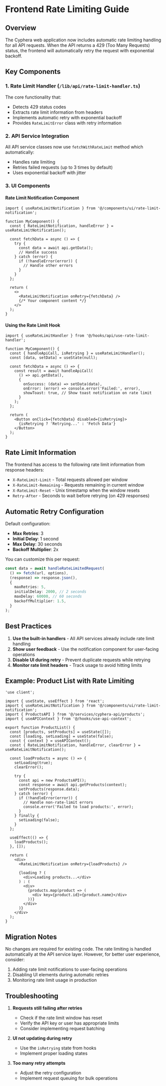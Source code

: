 # Frontend Rate Limiting Guide

## Overview

The Cyphera web application now includes automatic rate limiting handling for all API requests. When the API returns a 429 (Too Many Requests) status, the frontend will automatically retry the request with exponential backoff.

## Key Components

### 1. Rate Limit Handler (`/lib/api/rate-limit-handler.ts`)

The core functionality that:
- Detects 429 status codes
- Extracts rate limit information from headers
- Implements automatic retry with exponential backoff
- Provides `RateLimitError` class with retry information

### 2. API Service Integration

All API service classes now use `fetchWithRateLimit` method which automatically:
- Handles rate limiting
- Retries failed requests (up to 3 times by default)
- Uses exponential backoff with jitter

### 3. UI Components

#### Rate Limit Notification Component
```tsx
import { useRateLimitNotification } from '@/components/ui/rate-limit-notification';

function MyComponent() {
  const { RateLimitNotification, handleError } = useRateLimitNotification();
  
  const fetchData = async () => {
    try {
      const data = await api.getData();
      // Handle success
    } catch (error) {
      if (!handleError(error)) {
        // Handle other errors
      }
    }
  };

  return (
    <>
      <RateLimitNotification onRetry={fetchData} />
      {/* Your component content */}
    </>
  );
}
```

#### Using the Rate Limit Hook
```tsx
import { useRateLimitHandler } from '@/hooks/api/use-rate-limit-handler';

function MyComponent() {
  const { handleApiCall, isRetrying } = useRateLimitHandler();
  const [data, setData] = useState(null);
  
  const fetchData = async () => {
    const result = await handleApiCall(
      () => api.getData(),
      {
        onSuccess: (data) => setData(data),
        onError: (error) => console.error('Failed:', error),
        showToast: true, // Show toast notification on rate limit
      }
    );
  };
  
  return (
    <Button onClick={fetchData} disabled={isRetrying}>
      {isRetrying ? 'Retrying...' : 'Fetch Data'}
    </Button>
  );
}
```

## Rate Limit Information

The frontend has access to the following rate limit information from response headers:
- `X-RateLimit-Limit` - Total requests allowed per window
- `X-RateLimit-Remaining` - Requests remaining in current window
- `X-RateLimit-Reset` - Unix timestamp when the window resets
- `Retry-After` - Seconds to wait before retrying (on 429 responses)

## Automatic Retry Configuration

Default configuration:
- **Max Retries**: 3
- **Initial Delay**: 1 second
- **Max Delay**: 30 seconds
- **Backoff Multiplier**: 2x

You can customize this per request:
```typescript
const data = await handleRateLimitedRequest(
  () => fetch(url, options),
  (response) => response.json(),
  {
    maxRetries: 5,
    initialDelay: 2000, // 2 seconds
    maxDelay: 60000, // 60 seconds
    backoffMultiplier: 1.5,
  }
);
```

## Best Practices

1. **Use the built-in handlers** - All API services already include rate limit handling
2. **Show user feedback** - Use the notification component for user-facing operations
3. **Disable UI during retry** - Prevent duplicate requests while retrying
4. **Monitor rate limit headers** - Track usage to avoid hitting limits

## Example: Product List with Rate Limiting

```tsx
'use client';

import { useState, useEffect } from 'react';
import { useRateLimitNotification } from '@/components/ui/rate-limit-notification';
import { ProductsAPI } from '@/services/cyphera-api/products';
import { useAPIContext } from '@/hooks/use-api-context';

export function ProductList() {
  const [products, setProducts] = useState([]);
  const [loading, setLoading] = useState(false);
  const { context } = useAPIContext();
  const { RateLimitNotification, handleError, clearError } = useRateLimitNotification();
  
  const loadProducts = async () => {
    setLoading(true);
    clearError();
    
    try {
      const api = new ProductsAPI();
      const response = await api.getProducts(context);
      setProducts(response.data);
    } catch (error) {
      if (!handleError(error)) {
        // Handle non-rate-limit errors
        console.error('Failed to load products:', error);
      }
    } finally {
      setLoading(false);
    }
  };
  
  useEffect(() => {
    loadProducts();
  }, []);
  
  return (
    <div>
      <RateLimitNotification onRetry={loadProducts} />
      
      {loading ? (
        <div>Loading products...</div>
      ) : (
        <div>
          {products.map(product => (
            <div key={product.id}>{product.name}</div>
          ))}
        </div>
      )}
    </div>
  );
}
```

## Migration Notes

No changes are required for existing code. The rate limiting is handled automatically at the API service layer. However, for better user experience, consider:

1. Adding rate limit notifications to user-facing operations
2. Disabling UI elements during automatic retries
3. Monitoring rate limit usage in production

## Troubleshooting

1. **Requests still failing after retries**
   - Check if the rate limit window has reset
   - Verify the API key or user has appropriate limits
   - Consider implementing request batching

2. **UI not updating during retry**
   - Use the `isRetrying` state from hooks
   - Implement proper loading states

3. **Too many retry attempts**
   - Adjust the retry configuration
   - Implement request queuing for bulk operations